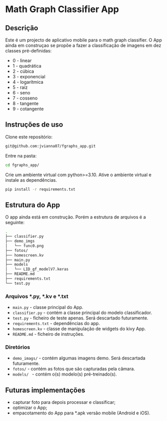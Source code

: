 # Math Graph Classifier App
## Descrição
Este é um projecto de aplicativo mobile para o math graph classifier. O App ainda em construçao se propõe a fazer a classificação de imagens em dez classes pré-definidas:
* 0 - linear
* 1 - quadrática
* 2 - cúbica
* 3 - exponencial
* 4 - logarítmica
* 5 - raíz
* 6 - seno
* 7 - cosseno
* 8 - tangente
* 9 - cotangente

## Instruções de uso
Clone este repositório:
```bash
git@github.com:jvianna07/fgraphs_app.git
```
Entre na pasta:
```bash
cd fgraphs_app/
```

Crie um ambiente virtual com python>=3.10. Ative o ambiente virtual e instale as dependências.
```bash
pip install -r requirements.txt
```

## Estrutura do App
O app ainda está em construção. Porém a estrutura de arquivos é a seguinte:
```bash
.
├── classifier.py
├── demo_imgs
│   └── func0.png
├── fotos/
├── homescreen.kv
├── main.py
├── models
│   └── LID_gf_modelV7.keras
├── README.md
├── requirements.txt
└── test.py
```
### Arquivos *.py, *.kv e *.txt
- `main.py` - classe principal do App.
- `classifier.py` - contém a classe principal do modelo classificador.
- `test.py` - ficheiro de teste apenas. Será descartado futuramente.
- `requirements.txt` - dependências do app.
- `homescreen.kv` - classe de manipulação de widgets do kivy App.
- `README.md` - ficheiro de instruções.

### Diretórios
- `demo_imags/` - contém algumas imagens demo. Será descartada futuramente.
- `fotos/` - contém as fotos que são capturadas pela câmara.
- `models/ ` - contém o(s) modelo(s) pré-treinado(s).

## Futuras implementações
* capturar foto para depois processar e classificar;
* optimizar o App;
* empacotamento do App para *.apk versão mobile (Android e iOS).
